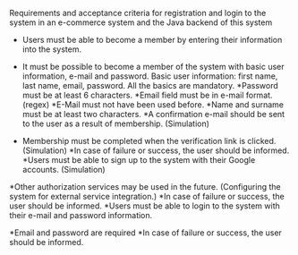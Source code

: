 Requirements and acceptance criteria for registration and login to the system in an e-commerce system and the Java backend of this system

* Users must be able to become a member by entering their information into the system.

* It must be possible to become a member of the system with basic user information, e-mail and password. Basic user information: first name, last name, email, password. All the basics are mandatory.
*Password must be at least 6 characters.
*Email field must be in e-mail format. (regex)
*E-Mail must not have been used before.
*Name and surname must be at least two characters.
*A confirmation e-mail should be sent to the user as a result of membership. (Simulation)
* Membership must be completed when the verification link is clicked. (Simulation)
*In case of failure or success, the user should be informed.
*Users must be able to sign up to the system with their Google accounts. (Simulation)

*Other authorization services may be used in the future. (Configuring the system for external service integration.)
*In case of failure or success, the user should be informed.
*Users must be able to login to the system with their e-mail and password information.

*Email and password are required
*In case of failure or success, the user should be informed.
